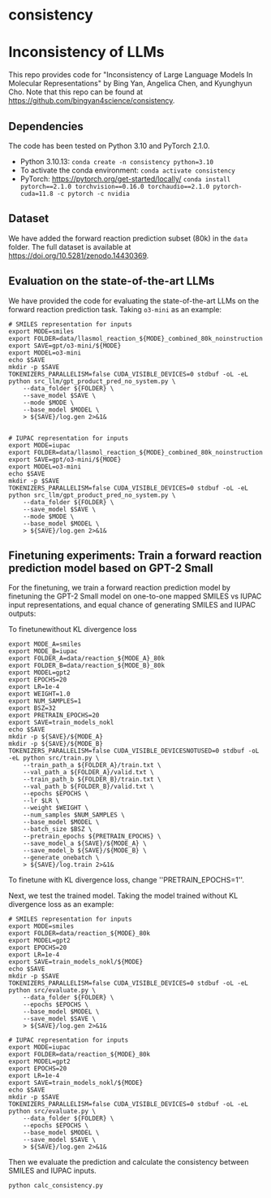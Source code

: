 # consistency

# Inconsistency of LLMs

This repo provides code for "Inconsistency of Large Language Models In Molecular Representations" by Bing Yan, Angelica Chen, and Kyunghyun Cho. Note that this repo can be found at https://github.com/bingyan4science/consistency.

## Dependencies

The code has been tested on Python 3.10 and PyTorch 2.1.0.

* Python 3.10.13: `conda create -n consistency python=3.10`
* To activate the conda environment: `conda activate consistency`
* PyTorch: https://pytorch.org/get-started/locally/ `conda install pytorch==2.1.0 torchvision==0.16.0 torchaudio==2.1.0 pytorch-cuda=11.8 -c pytorch -c nvidia`

## Dataset

We have added the forward reaction prediction subset (80k) in the `data` folder. The full dataset is available at https://doi.org/10.5281/zenodo.14430369.

## Evaluation on the state-of-the-art LLMs

We have provided the code for evaluating the state-of-the-art LLMs on the forward reaction prediction task. Taking `o3-mini` as an example:

```
# SMILES representation for inputs
export MODE=smiles
export FOLDER=data/llasmol_reaction_${MODE}_combined_80k_noinstruction
export SAVE=gpt/o3-mini/${MODE}
export MODEL=o3-mini
echo $SAVE
mkdir -p $SAVE
TOKENIZERS_PARALLELISM=false CUDA_VISIBLE_DEVICES=0 stdbuf -oL -eL python src_llm/gpt_product_pred_no_system.py \
    --data_folder ${FOLDER} \
    --save_model $SAVE \
    --mode $MODE \
    --base_model $MODEL \
    > ${SAVE}/log.gen 2>&1&


# IUPAC representation for inputs
export MODE=iupac
export FOLDER=data/llasmol_reaction_${MODE}_combined_80k_noinstruction
export SAVE=gpt/o3-mini/${MODE}
export MODEL=o3-mini
echo $SAVE
mkdir -p $SAVE
TOKENIZERS_PARALLELISM=false CUDA_VISIBLE_DEVICES=0 stdbuf -oL -eL python src_llm/gpt_product_pred_no_system.py \
    --data_folder ${FOLDER} \
    --save_model $SAVE \
    --mode $MODE \
    --base_model $MODEL \
    > ${SAVE}/log.gen 2>&1&
```

## Finetuning experiments: Train a forward reaction prediction model based on GPT-2 Small

For the finetuning, we train a forward reaction prediction model by finetuning the GPT-2 Small model on one-to-one mapped SMILES vs IUPAC input representations, and equal chance of generating SMILES and IUPAC outputs:

To finetunewithout KL divergence loss
```
export MODE_A=smiles
export MODE_B=iupac
export FOLDER_A=data/reaction_${MODE_A}_80k
export FOLDER_B=data/reaction_${MODE_B}_80k
export MODEL=gpt2
export EPOCHS=20
export LR=1e-4
export WEIGHT=1.0
export NUM_SAMPLES=1
export BSZ=32
export PRETRAIN_EPOCHS=20
export SAVE=train_models_nokl
echo $SAVE
mkdir -p ${SAVE}/${MODE_A}
mkdir -p ${SAVE}/${MODE_B}
TOKENIZERS_PARALLELISM=false CUDA_VISIBLE_DEVICESNOTUSED=0 stdbuf -oL -eL python src/train.py \
    --train_path_a ${FOLDER_A}/train.txt \
    --val_path_a ${FOLDER_A}/valid.txt \
    --train_path_b ${FOLDER_B}/train.txt \
    --val_path_b ${FOLDER_B}/valid.txt \
    --epochs $EPOCHS \
    --lr $LR \
    --weight $WEIGHT \
    --num_samples $NUM_SAMPLES \
    --base_model $MODEL \
    --batch_size $BSZ \
    --pretrain_epochs ${PRETRAIN_EPOCHS} \
    --save_model_a ${SAVE}/${MODE_A} \
    --save_model_b ${SAVE}/${MODE_B} \
    --generate_onebatch \
    > ${SAVE}/log.train 2>&1&

```
To finetune with KL divergence loss, change ''PRETRAIN_EPOCHS=1''.

Next, we test the trained model.
Taking the model trained without KL divergence loss as an example:
```
# SMILES representation for inputs
export MODE=smiles
export FOLDER=data/reaction_${MODE}_80k
export MODEL=gpt2
export EPOCHS=20
export LR=1e-4
export SAVE=train_models_nokl/${MODE}
echo $SAVE
mkdir -p $SAVE
TOKENIZERS_PARALLELISM=false CUDA_VISIBLE_DEVICES=0 stdbuf -oL -eL python src/evaluate.py \
    --data_folder ${FOLDER} \
    --epochs $EPOCHS \
    --base_model $MODEL \
    --save_model $SAVE \
    > ${SAVE}/log.gen 2>&1&

# IUPAC representation for inputs
export MODE=iupac
export FOLDER=data/reaction_${MODE}_80k
export MODEL=gpt2
export EPOCHS=20
export LR=1e-4
export SAVE=train_models_nokl/${MODE}
echo $SAVE
mkdir -p $SAVE
TOKENIZERS_PARALLELISM=false CUDA_VISIBLE_DEVICES=0 stdbuf -oL -eL python src/evaluate.py \
    --data_folder ${FOLDER} \
    --epochs $EPOCHS \
    --base_model $MODEL \
    --save_model $SAVE \
    > ${SAVE}/log.gen 2>&1&
```

Then we evaluate the prediction and calculate the consistency between SMILES and IUPAC inputs.

```
python calc_consistency.py
```
